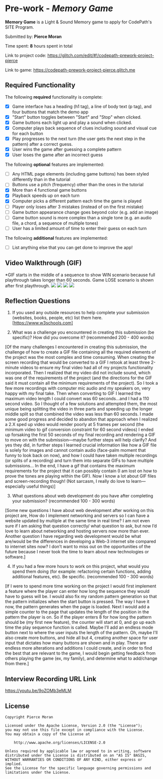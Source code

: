 # Pre-work - *Memory Game*

**Memory Game** is a Light & Sound Memory game to apply for CodePath's SITE Program. 

Submitted by: **Pierce Moran**

Time spent: **8** hours spent in total

Link to project code: https://glitch.com/edit/#!/codepath-prework-project-pierce

Link to game: https://codepath-prework-project-pierce.glitch.me

## Required Functionality

The following **required** functionality is complete:

* [x] Game interface has a heading (h1 tag), a line of body text (p tag), and four buttons that match the demo app
* [x] "Start" button toggles between "Start" and "Stop" when clicked. 
* [x] Game buttons each light up and play a sound when clicked. 
* [x] Computer plays back sequence of clues including sound and visual cue for each button
* [x] Play progresses to the next turn (the user gets the next step in the pattern) after a correct guess. 
* [x] User wins the game after guessing a complete pattern
* [x] User loses the game after an incorrect guess

The following **optional** features are implemented:

* [ ] Any HTML page elements (including game buttons) has been styled differently than in the tutorial
* [ ] Buttons use a pitch (frequency) other than the ones in the tutorial
* [x] More than 4 functional game buttons
* [x] Playback speeds up on each turn
* [x] Computer picks a different pattern each time the game is played
* [ ] Player only loses after 3 mistakes (instead of on the first mistake)
* [ ] Game button appearance change goes beyond color (e.g. add an image)
* [ ] Game button sound is more complex than a single tone (e.g. an audio file, a chord, a sequence of multiple tones)
* [ ] User has a limited amount of time to enter their guess on each turn

The following **additional** features are implemented:

- [ ] List anything else that you can get done to improve the app!

## Video Walkthrough (GIF)

*GIF starts in the middle of a sequence to show WIN scenario because full playthrough takes longer than 60 seconds. Game LOSE scenario is shown after first playthrough.
![](https://i.imgur.com/MzJAMp5.gif)
![](gif2-link-here)
![](gif3-link-here)
![](gif4-link-here)

## Reflection Questions
1. If you used any outside resources to help complete your submission (websites, books, people, etc) list them here. 
[https://www.w3schools.com]

2. What was a challenge you encountered in creating this submission (be specific)? How did you overcome it? (recommended 200 - 400 words) 

[Of the many challenges I encountered in creating this submission, the challenge of how to create a GIF file containing all the required elements of the project was the most complex and time consuming. When creating the screen recording that would be converted to a GIF I retook at least three 2-minute videos to ensure my final video had all of my projects functionality incorporated. Then I realized that my video did not include sound, which was one of the requirements of the project (and the directions for the GIF said it must contain all the minimum requirements of the project). So I took a few more recordings with computer mic audio and my speakers on, very happy with my final take. Then when converting to GIF I learned the maximum video length I could convert was 60 seconds…and I had a 110 second video. So I thought of a few solutions and attempted them, the most unique being splitting the video in three parts and speeding up the longer middle split so that combined the video was less than 60 seconds. I made some good progress and decided to abandon that approach when I realized a 2.X sped up video would render poorly at 5 frames per second (the minimum video to gif conversion constraint for 60 second videos) I ended up forsaking the first 50 seconds of my final recording and rendering a GIF to move on with the submission—maybe further steps will help clarify? And yes they did, in further steps I learned crucial information like how a GIF file is solely for images and cannot contain audio (face-palm moment that funny to look back on now), and how I could have taken multiple recordings (or splits of a recording) and turn them into separate GIFs to have multiple submissions… In the end, I have a gif that contains the maximum requirements for the project that it can possibly contain (I am lost on how to prove the tones are playing within the GIF). Now I know a lot about GIF files and screen-recording though! (Not sarcasm, I really do love to learn—especially useful things)]

3. What questions about web development do you have after completing your submission? (recommended 100 - 300 words) 

[Some new questions I have about web development after working on this project are, How do I implement networking and servers so I can have a website updated by multiple at the same time in real time? I am not even sure if I am asking that question correctly/ what question to ask, but now I’d love to learn about networking and hosting servers now more than ever. Another question I have regarding web development would be what are/would be the differences in developing a Web-3 internet site compared to internet sites now? I don’t want to miss out on the opportunities of the future because I never took the time to learn about new technologies or software.]

4. If you had a few more hours to work on this project, what would you spend them doing (for example: refactoring certain functions, adding additional features, etc). Be specific. (recommended 100 - 300 words) 

[If I were to spend more time working on the project I would first implement a feature where the player can enter how long the sequence they would have to guess will be. I would also fix my random pattern generation so that the pattern initializes when the start button is pressed. The way I have it now, the pattern generates when the page is loaded. Next I would add a simple counter to the page that updates the length of the position in the pattern the player is on. So if the player enters 8 for how long the pattern should be (my first new feature), the counter will start at 0, and go up each time the play sequence function is called. Maybe I’ll add an endless mode button next to where the user inputs the length of the pattern. Oh, maybe I'll also create more buttons, and hide all but 4, creating another space for user input that dictates how many buttons are shown and in play. There are endless more alterations and additions I could create, and in order to find the best that are relevant to the game, I would begin getting feedback from others playing the game (ex, my family), and determine what to add/change from there.]



## Interview Recording URL Link

https://youtu.be/9oZOMb3eMLM


## License

    Copyright Pierce Moran

    Licensed under the Apache License, Version 2.0 (the "License");
    you may not use this file except in compliance with the License.
    You may obtain a copy of the License at

        http://www.apache.org/licenses/LICENSE-2.0

    Unless required by applicable law or agreed to in writing, software
    distributed under the License is distributed on an "AS IS" BASIS,
    WITHOUT WARRANTIES OR CONDITIONS OF ANY KIND, either express or implied.
    See the License for the specific language governing permissions and
    limitations under the License.
